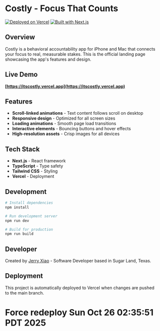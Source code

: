 # Costly - Focus That Counts

[![Deployed on Vercel](https://img.shields.io/badge/Deployed%20on-Vercel-black?style=for-the-badge&logo=vercel)](https://itscostly.vercel.app)
[![Built with Next.js](https://img.shields.io/badge/Built%20with-Next.js-black?style=for-the-badge&logo=next.js)](https://nextjs.org/)

## Overview

Costly is a behavioral accountability app for iPhone and Mac that connects your focus to real, measurable stakes. This is the official landing page showcasing the app's features and design.

## Live Demo

**[https://itscostly.vercel.app](https://itscostly.vercel.app)**

## Features

- **Scroll-linked animations** - Text content follows scroll on desktop
- **Responsive design** - Optimized for all screen sizes
- **Loading animations** - Smooth page load transitions
- **Interactive elements** - Bouncing buttons and hover effects
- **High-resolution assets** - Crisp images for all devices

## Tech Stack

- **Next.js** - React framework
- **TypeScript** - Type safety
- **Tailwind CSS** - Styling
- **Vercel** - Deployment

## Development

```bash
# Install dependencies
npm install

# Run development server
npm run dev

# Build for production
npm run build
```

## Developer

Created by [Jerry Xiao](https://github.com/undeemed) - Software Developer based in Sugar Land, Texas.

## Deployment

This project is automatically deployed to Vercel when changes are pushed to the main branch.
# Force redeploy Sun Oct 26 02:35:51 PDT 2025
